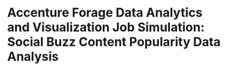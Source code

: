 # Accenture Forage Data Analytics and Visualization Job Simulation: Social Buzz Content Popularity Data Analysis 
